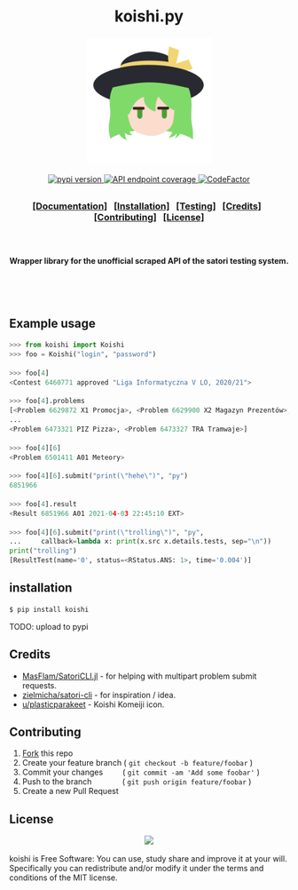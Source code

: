 <div>
	<h1 align="center">koishi.py</h1>
	<h3 align="center">
		<a href="./README.md">
			<img src="./static/logo.svg" height="225">
	 </h3>
	<p align="center">
		<a href="https://pypi.org/project/koishi" target="_blank">
			<img src="https://img.shields.io/pypi/v/flask?color=80DA60&label=PyPI&logo=pypi&logoColor=ffffff" alt="pypi version" height="23">
		</a>
		<a href="https://satori.tcs.uj.edu.pl">
			<img src="https://img.shields.io/website?down_color=FF033E&down_message=offline&label=host&logo=data%3Aimage%2Fpng%3Bbase64%2CiVBORw0KGgoAAAANSUhEUgAAAHwAAACACAMAAAD%2BkP3uAAAAw1BMVEUAAAD%2FAAD%2FAAD%2FAAD%2FAAD%2FAAD%2FAAD%2FAAD%2FAAD%2FAAD%2FAAD%2FAAD%2FAAD%2FAAD%2FAAD%2FAAD%2FAAD%2FAAD%2FAAD%2FAAD%2FAAD%2FAAD%2FAAD%2FAAD%2FAAD%2FAAD%2FAAD%2FAAD%2FAAD%2FAAD%2FAAD%2FAAD%2FAAD%2FAAD%2FAAD%2FAAD%2FAAD%2FAAD%2FAAD%2FAAD%2FAAD%2FAAD%2FAAD%2FAAD%2FAAD%2FAAD%2FAAD%2FAAD%2FAAD%2FAAD%2FAAD%2FAAD%2FAAD%2FAAD%2FAAD%2B%2Fv79%2Ff3%2FAAD9%2Ff3%2FAAD9%2FPz9%2Ff3%2B%2Fv7%2FAAD%2F%2F%2F9a2dU2AAAAPHRSTlMAAgMHCQ4QEhQdHyIlJig1Nzg6PFBRU2Zob3F1f4KFkJKXmqSprrC0tbu8w8XP2tvm6Ozt9PX3%2FP39%2Fv7RRkGgAAACQElEQVR42u3ZhXLjQBCE4QnnmJmZGXWG7fd%2FqePbU025Nu3WZJNY%2Bxfbkj4x2hEKAIxr9%2FmzC5JQsln%2BZkrp%2BdJ8AQBofvPDJDE8DwA0f%2FUXvTSPggCw%2FNqbyV98kp6fl3Bdv5T%2BN5ncWpN0L4DkX076enq6relQ9PPJ9dDq6Y88PjllEi%2FoJ7vkO2e19Ht9tvu14PfNKum7n3v2uxcPbl85bVZLv9mzX2yYELxA45vvJ9l%2BvcOLrFDEb2R68v6EiYmLfvzT5J%2F9%2Baxqq4v%2BJC93d8n0JPxyyl2zKJy8%2BG297f7Zd2xQAn43L%2FeDtaWxgfiZLtvr0pJyty4L%2F1l%2FNdnDBoo2FgsUfj1luwCQeCa4oY99nBA2UMa1W3V7TCw3tSxCF1l7kYFhffk2n85mwFcQCXZgY8W9jjHhEB9BlYo4xoojHgcIm8WFRV3%2BhtDfV%2Bg2wN6XeHwY7yTeDrjC%2BekRtsN1H%2F14O%2BOBlRYF3o7GQdg6rtsVcfY5PBZ1dl3cHL1YUa8z6qvK%2FcaFR9EwXJjJCrgb0qrj7gIajws1XOxQ4g1veDvOG97whks1vOHtqrYyeMMb3vB2PW94wwHgQHGAxyG9LiziEHAcEtxGhePw48U8zudsBYeKY5S4tyvjOCy4VcYRgkPAvT0eHM6uiSMKR062Q3Hd1j%2BbQrPLg4TiIGwWh4ukeRwgJkXp7NAQY%2BScVcKFGZVwnY7Hlae9GBsCHYEPesbV7YjHa9U2Xdb9vccyKQrNxclCmhuv25j6AfBL4h4Fn62iAAAAAElFTkSuQmCC&up_color=80DA60&up_message=online&url=https%3A%2F%2Fsatori.tcs.uj.edu.pl" alt="API endpoint coverage" height="23">
		</a>
		<a href="https://www.codefactor.io/repository/github/cloud11665/koishi">
			<img src="https://img.shields.io/codefactor/grade/github/Cloud11665/koishi?color=80DA60&logo=CodeFactor&logoColor=ffffff" alt="CodeFactor" height="23">
		</a>
	</p>
	<h2></h2>
	<h3>
		<p align="center">
			<a href="./DOCS.md">[Documentation]</a>
			&nbsp;
			<a href="./README.md#installation">[Installation]</a>
			&nbsp;
			<a href="./README.md#testing">[Testing]</a>
			&nbsp;
			<a href="./README.md#Credits">[Credits]</a>
			&nbsp;
			<a href="./README.md#Contributing">[Contributing]</a>
			&nbsp;
			<a href="./README.md#License">[License]</a>
		</p>
	</h3>
	<h2></h2>
	<p>&nbsp;</p>
	<p align="center" style="font-size:20;">
		<strong>
			Wrapper library for the unofficial scraped API of the satori testing system.
		</strong>
	</p>
	<p>&nbsp;</p>
	<p>&nbsp;</p>
</div>



## Example usage

```py
>>> from koishi import Koishi
>>> foo = Koishi("login", "password")

>>> foo[4]
<Contest 6460771 approved "Liga Informatyczna V LO, 2020/21">

>>> foo[4].problems
[<Problem 6629872 X1 Promocja>, <Problem 6629900 X2 Magazyn Prezentów>,
...
<Problem 6473321 PIZ Pizza>, <Problem 6473327 TRA Tramwaje>]

>>> foo[4][6]
<Problem 6501411 A01 Meteory>

>>> foo[4][6].submit("print(\"hehe\")", "py")
6851966

>>> foo[4].result
<Result 6851966 A01 2021-04-03 22:45:10 EXT>

>>> foo[4][6].submit("print(\"trolling\")", "py",
...     callback=lambda x: print(x.src x.details.tests, sep="\n"))
print("trolling")
[ResultTest(name='0', status=<RStatus.ANS: 1>, time='0.004')]
```

## installation
```bash
$ pip install koishi
```
TODO: upload to pypi


## Credits
- [MasFlam/SatoriCLI.jl](https://github.com/MasFlam/SatoriCLI.jl) - for helping with multipart problem submit requests.
- [zielmicha/satori-cli](https://github.com/zielmicha/satori-cli) - for inspiration / idea.
- [u/plasticparakeet](https://www.reddit.com/r/touhou/comments/9jkphu/windows_characters_as_flatstyle_sprites) - Koishi Komeiji icon.
&nbsp;

## Contributing
1. [Fork](https://github.com/Cloud11665/koishi/fork) this repo
2. Create your feature branch ( `git checkout -b feature/foobar` )
3. Commit your changes &nbsp;&nbsp;&nbsp;&nbsp;&nbsp;&nbsp;&nbsp; ( `git commit -am 'Add some foobar'` )
4. Push to the branch &nbsp;&nbsp;&nbsp;&nbsp;&nbsp;&nbsp;&nbsp;&nbsp;&nbsp;&nbsp;&nbsp;&nbsp; ( `git push origin feature/foobar` )
5. Create a new Pull Request
&nbsp;

## License
<div align="center">
	<a href="./LICENSE">
		<img src="https://upload.wikimedia.org/wikipedia/commons/thumb/0/0c/MIT_logo.svg/220px-MIT_logo.svg.png" height="60">
	</a>
</div>

koishi is Free Software: You can use, study share and improve it at your will. Specifically you can redistribute and/or modify it under the terms and conditions of the MIT license.